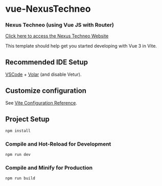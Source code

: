 # vue-NexusTechneo

<h3>Nexus Techneo (using Vue JS with Router)</h3>
<a href="https://vik-kalsi.github.io/vue-NexusTechneo/">Click here to access the Nexus Techneo Website</a>

This template should help get you started developing with Vue 3 in Vite.

## Recommended IDE Setup

[VSCode](https://code.visualstudio.com/) + [Volar](https://marketplace.visualstudio.com/items?itemName=Vue.volar) (and disable Vetur).

## Customize configuration

See [Vite Configuration Reference](https://vitejs.dev/config/).

## Project Setup

```sh
npm install
```

### Compile and Hot-Reload for Development

```sh
npm run dev
```

### Compile and Minify for Production

```sh
npm run build
```
